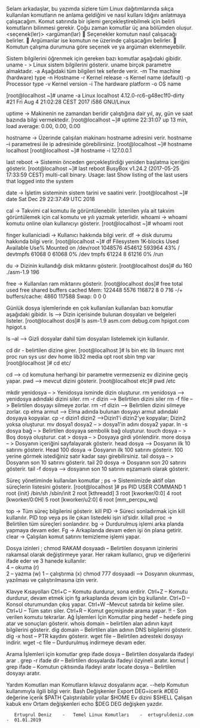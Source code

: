 Selam arkadaşlar, bu yazımda sizlere tüm Linux dağıtımlarında sıkça kullanılan komutların ne anlama geldiğini ve nasıl kullanı	ldığını anlatmaya çalışacağım. Komut satırında bir işlemi gerçekleştirebilmek için belirli komutların bilinmesi gerekir.
Çoğu zaman komutlar üç ana bölümden oluşur.
<komut> <seçenek(ler)> <argüman(lar) 
	Seçenekler komutun nasıl çalışacağı belirler.
	Argümanlar ise komutun ne üzerinde çalışacağını belirler.
	Komutun çalışma durumuna göre seçenek ve ya argüman eklenmeyebilir.

Sistem bilgilerini öğrenmek için gereken bazı komutlar aşağıdaki gibidir.
uname  - >  Linux sistem bilgilerini gösterir. uname birçok parametre almaktadır.
 -a      Aşağıdaki tüm bilgileri tek seferde verir.
        -m      The machine (hardware) type
        -n      Hostname
        -r      Kernel release
        -s      Kernel name (default)
        -p      Processor type
        -v      Kernel version
        -i      The hardware platform
        -o      OS name

[root@localhost ~]# uname -a
Linux localhost 4.12.0-rc6-g48ec1f0-dirty #21 Fri Aug 4 21:02:28 CEST 2017 i586
GNU/Linux

uptime    -> Makinenin ne zamandan beridir çalıştığına dair yıl, ay, gün ve saat bazında bilgi vermektedir.
[root@localhost ~]# uptime
 22:31:07 up 13 min,  load average: 0.00, 0.00, 0.00

hostname -> Üzerinde çalışılan makinanı hostname adresini verir. hostname –i parametresi ile ip adresinide görebilirsiniz.
[root@localhost ~]# hostname
localhost
[root@localhost ~]# hostname -i
127.0.0.1

last reboot -> Sistemin önceden gerçekleştirdiği yeniden başlatma içeriğini gösterir.
[root@localhost ~]# last reboot
BusyBox v1.24.2 (2017-05-25 17:33:59 CEST) multi-call binary.
Usage: last
Show listing of the last users that logged into the system

date -> İşletim sisteminin sistem tarini ve saatini verir.
[root@localhost ~]# date
Sat Dec 29 22:37:49 UTC 2018

cal -> Takvimi cal komutu ile görüntülenebilir. İstenilen yıla ait takvim görüntülemek için cal komutu ve yılı yazmak yeterlidir.
whoami ->  whoami komutu online olan kullanıcıyı gösterir.
[root@localhost ~]# whoami
root

finger kullaniciadi -> Kullanıcı hakkında bilgi verir.
df   -> disk durumu hakkında bilgi  verir.
[root@localhost ~]# df
Filesystem           1K-blocks      Used Available Use% Mounted on
/dev/root              1048576    454612    593964  43% /
devtmpfs                 61068         0     61068   0% /dev
tmpfs                    61224         8     61216   0% /run

du -> Dizinin kullandığı disk miktarını gösterir.
[root@localhost dos]# du
160     ./asm-1.9
196 

free ->  Kullanılan ram miktarını gösterir.
[root@localhost dos]# free
             total       used       free     shared    buffers     cached
Mem:        122448       5576     116872          8          0        716
-/+ buffers/cache:       4860     117588
Swap:            0          0          0

Günlük dosya işlemlerinde en çok kullanılan kullanılan bazı komutlar aşağıdaki gibidir.
ls   –> Dizin içerisinde bulunan dosyaları ve belgeleri listeler. 
[root@localhost dos]# ls
asm-1.9     asm.com     debug.com   hpigot.com  hpigot.s

ls –al   –>  Gizli dosyalar dahil tüm dosyaları listelemek için kullanılır.



cd dir - belirtilen dizine girer.
[root@localhost ]# ls
bin      etc      lib      linuxrc  mnt      proc     run      sys      usr
dev      home     lib32    media    opt      root     sbin     tmp      var
[root@localhost ]# cd etc/


cd   –> cd komutuna herhangi bir parametre vermezseniz ev dizinine geçiş yapar. 
pwd  –> mevcut dizini gösterir.
[root@localhost etc]# pwd
/etc

mkdir yenidosya – > Yenidosya isminde dizin oluşturur. 
rm yenidosya –>  yenidosya adındaki dizini siler.
rm -r dizin –>  Belirtilen dizini siler 
rm -f file –> Belirtilen dosyayı silmeye zorlar.
rm -rf dizin –> Belirtilen dizini silmeye zorlar.
cp elma armut –>  Elma adında bulunan dosyayı armut adındaki dosyaya kopyalar.
cp -r dizin1 dizin2   –>Dizin1'i dizin2'ye kopyalar; Dizin2 yoksa oluşturur.
mv dosya1 dosya2 – > dosya1'in adını dosya2 yapar.
ln -s dosya bağ – > Belirtilen dosyaya sembolik bağ oluşturur. 
touch dosya – > Boş dosya oluşturur.
cat > dosya – >  Dosyaya girdi yönlendirir.
more dosya – > Dosyanın içeriğini sayfalayarak gösterir.
head dosya –>  Dosyanın ilk 10 satırını gösterir.
Head 100 dosya -> Dosyanın ilk 100 satırını gösterir. 100 yerine görmek istediğiniz satır kadar sayı girebilirsiniz.
tail dosya – > Dosyanın son 10 satırını gösterir.
tail 20 dosya -> Dosyanın son 20 satırını gösterir. 
tail -f dosya –> dosyanın son 10 satırını eşzamanlı olarak gösterir.




Süreç yönetiminde kullanılan komutlar ;
ps ->  Sistemimizde aktif olan süreçlerin listesini gösterir.
[root@localhost ]# ps
PID   USER     COMMAND
    1 root     {init} /bin/sh /sbin/init
    2 root     [kthreadd]
    3 root     [kworker/0:0]
    4 root     [kworker/0:0H]
    5 root     [kworker/u2:0]
    6 root     [mm_percpu_wq]

top -> Tüm süreç bilgilerini gösterir.
kill PID  -> Süreci sonladırmak için kill kullanılır. PID top veya ps ile çıkan listedeki işin id’sidir.
killall proc -> Belirtilen tüm süreçleri sonlandırır.
bg -> Durdurulmuş işlemi arka planda yapmaya devam eder.
Fg -> Arkaplanda devam eden işi ön plana getirir.
clear ->  Çalışılan komut satırını temizleme işlemi yapar.

Dosya izinleri ;
chmod RAKAM dosyaadı – Belirtilen dosyanın izinlerini rakamsal olarak değiştirmeye yarar. 
Her rakam kullanıcı, grup ve diğerlerini ifade eder ve 3 hanede kullanılır:  
4 – okuma (r)  
2 – yazma (w) 
1 – çalıştırma (x) 
chmod 777  dosyaadi –> Dosyanın okunması, yazılması ve çalıştırılmasına izin verir.

Klavye Kısayolları
Ctrl+C – Komutu durdurur, sona erdirir.
Ctrl+Z – Komutu durdurur, devam etmek için fg arkaplanda devam için bg kullanılır.
Ctrl+D – Konsol oturumundan çıkış yapar. 
Ctrl+W –Mevcut satırda bir kelime siler. 
Ctrl+U – Tüm satırı siler. 
Ctrl+R – Komut geçmişinde arama yapar. !! - Son verilen komutu tekrarlar.
Ağ İşlemleri İçin Komutlar
ping hedef – hedefe ping atar ve sonuçları gösterir. 
whois domain – belirtilen alan adının kayıt bilgilerini gösterir.
dig domain – Belirtilen alan adının DNS bilgilerini gösterir. 
dig -x host – PTR kaydını gösterir. 
wget file – Belirtilen adresteki dosyayı indirir. 
wget -c file – Durdurulmuş indirmeye devam eder.

Arama İşlemleri için komutlar
grep ifade dosya – Belirtilen dosyalarda ifadeyi arar .
grep -r ifade dir –  Belirtilen dosyalarda ifadeyi özyineli aratır. 
komut | grep ifade – Komutun çıktısında ifadeyi aratır
locate dosya – Belirtilen dosyayı aratır. 

Yardım Komutları
man <komut> Komutların kılavuz dosyalarını açar.
<komut> --help Komutun kullanımıyla ilgili bilgi verir.
Bash Değişkenler
 Export DEG=icerik     #DEG değerine içerik
 $PATH Çalıştırılabilir yollar 
$HOME Ev dizini 
$SHELL Çalışan kabuk 
env Ortam değişkenleri 
echo $DEG DEG değişken yazdır.


       Ertugrul Deniz    -   Temel Linux Komutları    -  ertugruldeniz.com  -  01.01.2019                                                                      
